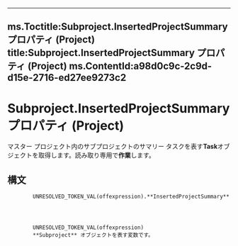 

---
ms.Toctitle:Subproject.InsertedProjectSummary プロパティ (Project)
title:Subproject.InsertedProjectSummary プロパティ (Project)
ms.ContentId:a98d0c9c-2c9d-d15e-2716-ed27ee9273c2
---
# Subproject.InsertedProjectSummary プロパティ (Project)




マスター プロジェクト内のサブプロジェクトのサマリー タスクを表す**Task**オブジェクトを取得します。読み取り専用で**作業**します。

## 構文

            UNRESOLVED_TOKEN_VAL(offexpression).**InsertedProjectSummary**




            UNRESOLVED_TOKEN_VAL(offexpression)
            **Subproject** オブジェクトを表す変数です。




